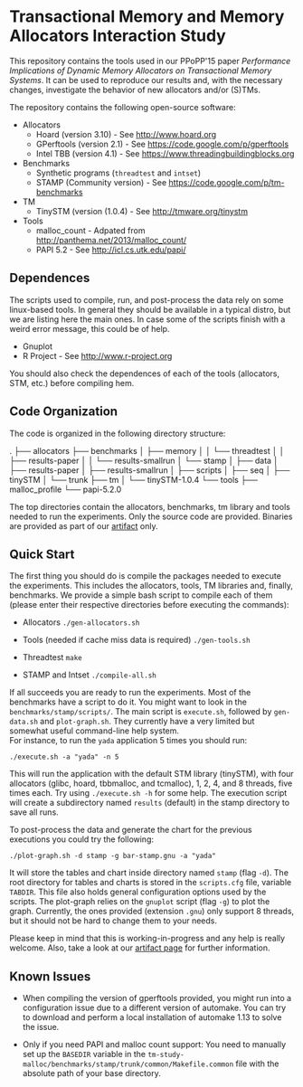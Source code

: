 Transactional Memory and Memory Allocators Interaction Study
===============

This repository contains the tools used in our PPoPP'15 paper *Performance 
Implications of Dynamic Memory Allocators on Transactional Memory Systems*. 
It can be used to reproduce our results and, with the necessary changes, 
investigate the behavior of new allocators and/or (S)TMs.

The repository contains the following open-source software:

* Allocators
  * Hoard (version 3.10) - See http://www.hoard.org
  * GPerftools (version 2.1) - See https://code.google.com/p/gperftools
  * Intel TBB (version 4.1) - See https://www.threadingbuildingblocks.org
* Benchmarks
  * Synthetic programs (`threadtest` and `intset`)
  * STAMP (Community version) - See https://code.google.com/p/tm-benchmarks
* TM
  * TinySTM (version (1.0.4) - See http://tmware.org/tinystm
* Tools
  * malloc_count - Adpated from http://panthema.net/2013/malloc_count/
  * PAPI 5.2 - See http://icl.cs.utk.edu/papi/


Dependences
-----------

The scripts used to compile, run, and post-process the data rely on some
linux-based tools. In general they should be available in a typical distro, but
we are listing here the main ones. In case some of the scripts finish with a
weird error message, this could be of help.

* Gnuplot
* R Project - See http://www.r-project.org

You should also check the dependences of each of the tools (allocators, STM,
etc.) before compiling hem.


Code Organization
-----------------

The code is organized in the following directory structure:

.
├── allocators
├── benchmarks
│   ├── memory
│   │   └── threadtest
│   │       ├── results-paper
│   │       └── results-smallrun
│   └── stamp
│       ├── data
│       ├── results-paper
│       ├── results-smallrun
│       ├── scripts
│       ├── seq
│       ├── tinySTM
│       └── trunk
├── tm
│   └── tinySTM-1.0.4
└── tools
    ├── malloc_profile
    └── papi-5.2.0

The top directories contain the allocators, benchmarks, tm library and tools
needed to run the experiments. Only the source code are provided.  Binaries are
provided as part of our
[artifact](http://lampiao.lsc.ic.unicamp.br/~baldas/artifact/ppopp15-artifact.html)
only.



Quick Start
-----------

The first thing you should do is compile the packages needed to execute the
experiments.  This includes the allocators, tools, TM libraries and, finally,
benchmarks. We provide a simple bash script to compile each of them (please
enter their respective directories before executing the commands):

* Allocators
	`./gen-allocators.sh`

* Tools (needed if cache miss data is required)
	`./gen-tools.sh`

* Threadtest
	`make`

* STAMP and Intset
	`./compile-all.sh`


If all succeeds you are ready to run the experiments. Most of the benchmarks 
have a script to do it. You might want to look in the `benchmarks/stamp/scripts/`. 
The main script is `execute.sh`, followed by `gen-data.sh` and `plot-graph.sh`. 
They currently have a very limited but somewhat useful command-line help system.  
For instance, to run the `yada` application 5 times you should run:

`./execute.sh -a "yada" -n 5`

This will run the application with the default STM library (tinySTM), with four
allocators (glibc, hoard, tbbmalloc, and tcmalloc), 1, 2, 4, and 8 threads,
five times each. Try using `./execute.sh -h` for some help.  The execution
script will create a subdirectory named `results` (default) in the stamp
directory to save all runs.

To post-process the data and generate the chart for the previous executions you 
could try the following:

`./plot-graph.sh -d stamp -g bar-stamp.gnu -a "yada"`

It will store the tables and chart inside directory named `stamp` (flag `-d`).
The root directory for tables and charts is stored in the `scripts.cfg` file,
variable `TABDIR`. This file also holds general configuration options used by
the scripts.  The plot-graph relies on the `gnuplot` script (flag `-g`) to plot
the graph. Currently, the ones provided (extension `.gnu`) only support 8
threads, but it should not be hard to change them to your needs.


Please keep in mind that this is working-in-progress and any help is really
welcome.  Also, take a look at our [artifact
page](http://lampiao.lsc.ic.unicamp.br/~baldas/artifact/ppopp15-artifact.html)
for further information.



Known Issues
---------------

* When compiling the version of gperftools provided, you might run into a
configuration issue due to a different version of automake. You can try to
download and perform a local installation of automake 1.13 to solve the issue.

* Only if you need PAPI and malloc count support: You need to manually set up
  the `BASEDIR` variable in the
`tm-study-malloc/benchmarks/stamp/trunk/common/Makefile.common` file with the
absolute path of your base directory.

